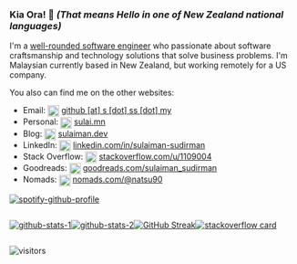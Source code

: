 ### Kia Ora! 👋 *(That means Hello in one of New Zealand national languages)*

I'm a [well-rounded software engineer](https://1x.engineer/) who passionate about software craftsmanship and technology solutions that solve business problems. I'm Malaysian currently based in New Zealand, but working remotely for a US company.

You also can find me on the other websites:
- Email: <img align="center" src="https://cdn.jsdelivr.net/npm/simple-icons@v6/icons/gmail.svg" alt="email logo" height="20" width="20" /> [github [at] s [dot] ss [dot] my](mailto:github@s.ss.my)
- Personal: <img align="center" src="https://cdn.jsdelivr.net/npm/simple-icons@v6/icons/superuser.svg" alt="wordpress logo" height="20" width="20" /> [sulai.mn](https://sulai.mn)
- Blog: <img align="center" src="https://cdn.jsdelivr.net/npm/simple-icons@v6/icons/wordpress.svg" alt="wordpress logo" height="20" width="20" /> [sulaiman.dev](https://sulaiman.dev)
- LinkedIn: <img align="center" src="https://cdn.jsdelivr.net/npm/simple-icons@v6/icons/linkedin.svg" alt="linkedin logo" height="20" width="20" /> [linkedin.com/in/sulaiman-sudirman](https://linkedin.com/in/sulaiman-sudirman)
- Stack Overflow: <img align="center" src="https://cdn.jsdelivr.net/npm/simple-icons@v6/icons/stackoverflow.svg" alt="stackoverflow logo" height="20" width="20" /> [stackoverflow.com/u/1109004](https://stackoverflow.com/u/1109004)
- Goodreads: <img align="center" src="https://cdn.jsdelivr.net/npm/simple-icons@v6/icons/goodreads.svg" alt="goodreads logo" height="20" width="20" /> [goodreads.com/sulaiman_sudirman](https://goodreads.com/sulaiman_sudirman)
- Nomads: <img align="center" src="https://cdn.jsdelivr.net/npm/simple-icons@v6/icons/yourtraveldottv.svg" alt="travel.tv logo" height="20" width="20" /> [nomads.com/@natsu90](https://nomads.com/@natsu90)

[![spotify-github-profile](https://spotify-github-profile.kittinanx.com/api/view?uid=natsu901&cover_image=false&theme=default&show_offline=true&background_color=121212&interchange=true&bar_color_cover=true)](https://spotify-github-profile.kittinanx.com/api/view?uid=natsu901&redirect=true)

<!--
**natsu90/natsu90** is a ✨ _special_ ✨ repository because its `README.md` (this file) appears on your GitHub profile.

Here are some ideas to get you started:

- 🔭 I’m currently working on ...
- 🌱 I’m currently learning ...
- 👯 I’m looking to collaborate on ...
- 🤔 I’m looking for help with ...
- 💬 Ask me about ...
- 📫 How to reach me: ...
- 😄 Pronouns: ...
- ⚡ Fun fact: ...
-->

<div style="display: flex;">

[![github-stats-1](https://github-readme-stats.vercel.app/api/top-langs/?username=natsu90&hide_langs_below=1)](https://github.com/anuraghazra/github-readme-stats)
  
[![github-stats-2](https://github-readme-stats.vercel.app/api?username=natsu90&show_icons=true)](https://github.com/anuraghazra/github-readme-stats)

[![GitHub Streak](https://streak-stats.demolab.com?user=natsu90)](https://git.io/streak-stats)

[![stackoverflow card](https://readme-components.vercel.app/api?component=stackoverflow&stackoverflowid=1109004)](https://stackoverflow.com/u/1109004)

</div>

![visitors](https://visitor-badge.laobi.icu/badge?page_id=natsu90)
